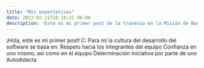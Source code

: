 ```yaml
---
title: "Mis expectativas"
date: 2022-02-21T18:16:21-06:00
description: 'Este es mi primer post de la travesía en la Misión de Backend con Node JS de Launch X.'
---
```

¡Hola, este es mi primer post! C: 
Para mi la cultura del desarrollo del software se basa en: 
Respeto hacia los integrantes del equipo
Confianza en uno mismo, así como en el equipo
Determinación 
Iniciativa por parte de uno
Autodidacta 

